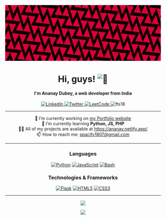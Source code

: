 <div align="center">
  <img src="pattern.png" width="100%" height="180px">
</div>
<h1 align="center">Hi, guys! <img src="https://github.com/wervlad/wervlad/assets/24524555/766d336d-b87d-44ba-807c-c51de2bc6b4d" width="28px" alt="👋"></h1>
<h4 align="center">I'm Ananay Dubey, a web developer from India</h4>

<p align="center"> 
    <a href="https://www.linkedin.com/in/ananaydubey" target="_blank">
        <img src="https://img.shields.io/badge/LinkedIn-black?style=for-the-badge&logo=linkedin&logoColor=white" alt="LinkedIn">
    </a>  
    <a href="https://twitter.com/spacify18" target="_blank">
        <img src="https://img.shields.io/badge/Twitter-black?style=for-the-badge&logo=twitter" alt="Twitter">
    </a>
    <a href="https://leetcode.com/ananaydubey/" target="_blank">
        <img src="https://img.shields.io/badge/LeetCode-black?style=for-the-badge&logo=LeetCode" alt="LeetCode">
    </a>
    <img src="https://komarev.com/ghpvc/?username=fts18&label=Profile%20views&color=000000&style=for-the-badge" alt="fts18" /> 
</p>

---

<p align="center">
🔭 I’m currently working on <a href="https://github.com/FTS18/Portfolio" target="_blank">my Portfolio website</a> <br>
🌱 I’m currently learning <strong>Python, JS, PHP</strong> <br>
👨‍💻 All of my projects are available at <a href="https://ananay.netlify.app/" target="_blank">https://ananay.netlify.app/</a> <br>
📫 How to reach me: <a href="mailto:spacify1807@gmail.com">spacify1807@gmail.com</a> <br>
</p>

---

<div align="center">

### Languages

[![Python](https://img.shields.io/badge/python-black?style=for-the-badge&logo=python)](https://github.com/fts18) 
[![JavaScript](https://img.shields.io/badge/javascript-black?style=for-the-badge&logo=javascript)](https://github.com/fts18) 
[![Bash](https://img.shields.io/badge/bash-black?style=for-the-badge&logo=gnu-bash&logoColor=white)](https://github.com/fts18) 

### Technologies & Frameworks

[![Flask](https://img.shields.io/badge/flask-black?style=for-the-badge&logo=flask)](https://github.com/fts18) 
[![HTML5](https://img.shields.io/badge/html5-black?style=for-the-badge&logo=html5)](https://github.com/fts18) 
[![CSS3](https://img.shields.io/badge/css3-black?style=for-the-badge&logo=css3)](https://github.com/fts18) 

</div>

---

<p align="center">
<a href="https://github.com/fts18">
  <img height=200 align="center" src="https://github-readme-stats.vercel.app/api/top-langs?username=fts18&layout=compact&langs_count=8&card_width=320&theme=dark" />
</a>
</p>

<div align="center">
  <picture>
    <source
      srcset="https://github-readme-stats.vercel.app/api?username=fts18&card_width=320&show_icons=true&theme=dark"
      media="(prefers-color-scheme: dark)"
    />
    <source
      srcset="https://github-readme-stats.vercel.app/api?username=fts18&show_icons=true"
      media="(prefers-color-scheme: light), (prefers-color-scheme: no-preference)"
    />
    <img src="https://github-readme-stats.vercel.app/api?username=fts18&show_icons=true" />
  </picture>
</div>
